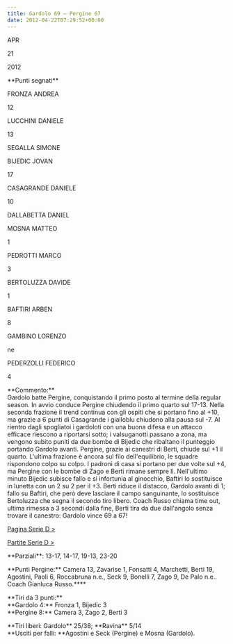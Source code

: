 ```yaml
---
title: Gardolo 69 – Pergine 67
date: 2012-04-22T07:29:52+00:00
---
```

APR

21

2012

\*\*Punti segnati\*\*

FRONZA ANDREA

12

LUCCHINI DANIELE

13

SEGALLA SIMONE

BIJEDIC JOVAN

17

CASAGRANDE DANIELE

10

DALLABETTA DANIEL

MOSNA MATTEO

1

PEDROTTI MARCO

3

BERTOLUZZA DAVIDE

1

BAFTIRI ARBEN

8

GAMBINO LORENZO

ne

PEDERZOLLI FEDERICO

4

\*\*Commento:\*\*  
Gardolo batte Pergine, conquistando il primo posto al termine della regular season. In avvio conduce Pergine chiudendo il primo quarto sul 17-13. Nella seconda frazione il trend continua con gli ospiti che si portano fino al +10, ma grazie a 6 punti di Casagrande i gialloblu chiudono alla pausa sul -7. Al rientro dagli spogliatoi i gardoloti con una buona difesa e un attacco efficace riescono a riportarsi sotto; i valsuganotti passano a zona, ma vengono subito puniti da due bombe di Bijedic che ribaltano il punteggio portando Gardolo avanti. Pergine, grazie ai canestri di Berti, chiude sul +1 il quarto. L'ultima frazione è ancora sul filo dell'equilibrio, le squadre rispondono colpo su colpo. I padroni di casa si portano per due volte sul +4, ma Pergine con le bombe di Zago e Berti rimane sempre lì. Nell'ultimo minuto Bijedic subisce fallo e si infortunia al ginocchio, Baftiri lo sostituisce in lunetta con un 2 su 2 per il +3. Berti riduce il distacco, Gardolo avanti di 1; fallo su Baftiri, che però deve lasciare il campo sanguinante, lo sostituisce Bertoluzza che segna il secondo tiro libero. Coach Russo chiama time out, ultima rimessa a 3 secondi dalla fine, Berti tira da due dall'angolo senza trovare il canestro: Gardolo vince 69 a 67!

[Pagina Serie D >](http://www.basketgardolo.it/serie-d)

[Partite Serie D >](http://www.basketgardolo.it/?tag=serie-d&cat=11)

\*\*Parziali\*\*: 13-17, 14-17, 19-13, 23-20

\*\*Punti Pergine:\*\* Camera 13, Zavarise 1, Fonsatti 4, Marchetti, Berti 19, Agostini, Paoli 6, Roccabruna n.e., Seck 9, Bonelli 7, Zago 9, De Palo n.e.. Coach Gianluca Russo.\*\*\*\*

\*\*Tiri da 3 punti:\*\*  
\*\*Gardolo 4:\*\* Fronza 1, Bijedic 3  
\*\*Pergine 8:\*\* Camera 3, Zago 2, Berti 3

\*\*Tiri liberi: Gardolo\*\* 25/38; \*\*Ravina\*\* 5/14  
\*\*Usciti per falli: \*\*Agostini e Seck (Pergine) e Mosna (Gardolo).
